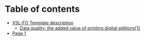 # Table of contents

* [XSL-FO Template description](README.md)
  * [Data quality: the added value of printing digital editions\[1\]](readme/data-quality-the-added-value-of-printing-digital-editions-1.md)
* [Page 1](page-1.md)
